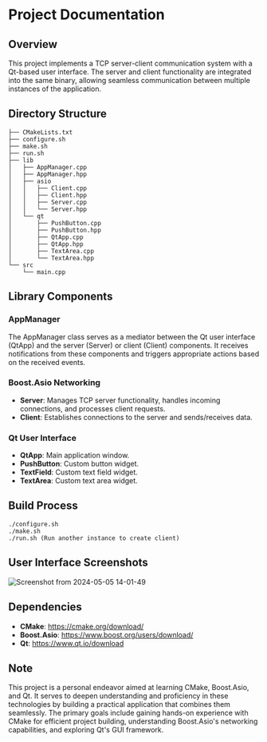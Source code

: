 # Project Documentation
## Overview

This project implements a TCP server-client communication system with a Qt-based user interface. The server and client functionality are integrated into the same binary, allowing seamless communication between multiple instances of the application.

## Directory Structure

    ├── CMakeLists.txt
    ├── configure.sh
    ├── make.sh
    ├── run.sh
    ├── lib
    │   ├── AppManager.cpp
    │   ├── AppManager.hpp
    │   ├── asio
    │   │   ├── Client.cpp
    │   │   ├── Client.hpp
    │   │   ├── Server.cpp
    │   │   └── Server.hpp
    │   └── qt
    │       ├── PushButton.cpp
    │       ├── PushButton.hpp
    │       ├── QtApp.cpp
    │       ├── QtApp.hpp
    │       ├── TextArea.cpp
    │       └── TextArea.hpp
    └── src
        └── main.cpp

## Library Components

### AppManager
  The AppManager class serves as a mediator between the Qt user interface (QtApp) and the server (Server) or client (Client) components. It receives notifications from these components and triggers appropriate actions based on the received events.
### Boost.Asio Networking

  - **Server**: Manages TCP server functionality, handles incoming connections, and processes client requests.
  - **Client**: Establishes connections to the server and sends/receives data.

### Qt User Interface

  - **QtApp**: Main application window.
  - **PushButton**: Custom button widget.
  - **TextField**: Custom text field widget.
  - **TextArea**: Custom text area widget.

## Build Process

    ./configure.sh
    ./make.sh
    ./run.sh (Run another instance to create client)

## User Interface Screenshots
![Screenshot from 2024-05-05 14-01-49](https://github.com/Saravana2611/asioChat/assets/76907286/5164801f-0645-4eb5-8e86-20cc1dfe8e25)

## Dependencies

  - **CMake**: https://cmake.org/download/
  - **Boost.Asio**: https://www.boost.org/users/download/
  - **Qt**: https://www.qt.io/download
## Note

This project is a personal endeavor aimed at learning CMake, Boost.Asio, and Qt. It serves to deepen understanding and proficiency in these technologies by building a practical application that combines them seamlessly. The primary goals include gaining hands-on experience with CMake for efficient project building, understanding Boost.Asio's networking capabilities, and exploring Qt's GUI framework. 
